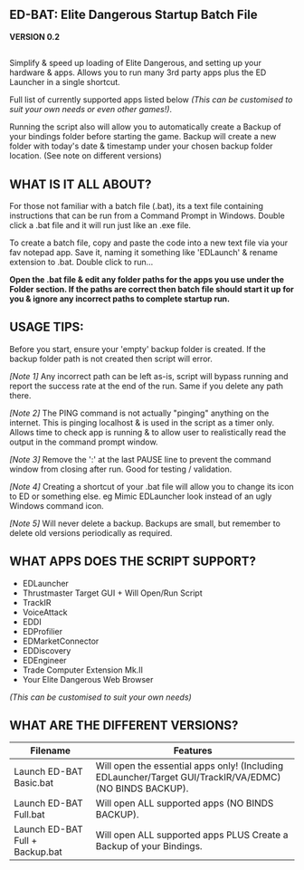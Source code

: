 ## ED-BAT: Elite Dangerous Startup Batch File ##
__VERSION 0.2__
##  ##

Simplify & speed up loading of Elite Dangerous, and setting up your hardware & apps. Allows you to run many 3rd party apps plus the ED Launcher in a single shortcut.

Full list of currently supported apps listed below _(This can be customised to suit your own needs or even other games!)_.

Running the script also will allow you to automatically create a Backup of your bindings folder before starting the game. Backup will create a new folder with today's date & timestamp under your chosen backup folder location. (See note on different versions)



## WHAT IS IT ALL ABOUT? ##

For those not familiar with a batch file (.bat), its a text file containing instructions that can be run from a Command Prompt in Windows. Double click a .bat file and it will run just like an .exe file.

To create a batch file, copy and paste the code into a new text file via your fav notepad app. Save it, naming it something like 'EDLaunch' & rename extension to .bat. Double click to run...

__Open the .bat file & edit any folder paths for the apps you use under the Folder section. If the paths are correct then batch file should start it up for you & ignore any incorrect paths to complete startup run.__


## USAGE TIPS: ##

Before you start, ensure your 'empty' backup folder is created. If the backup folder path is not created then script will error.

_[Note 1]_ Any incorrect path can be left as-is, script will bypass running and report the success rate at the end of the run. Same if you delete any path there.

_[Note 2]_ The PING command is not actually "pinging" anything on the internet. This is pinging localhost & is used in the script as a timer only. Allows time to check app is running & to allow user to realistically read the output in the command prompt window.

_[Note 3]_ Remove the ':' at the last PAUSE line to prevent the command window from closing after run. Good for testing / validation.

_[Note 4]_ Creating a shortcut of your .bat file will allow you to change its icon to ED or something else. eg Mimic EDLauncher look instead of an ugly Windows command icon.

_[Note 5]_ Will never delete a backup. Backups are small, but remember to delete old versions periodically as required.



## WHAT APPS DOES THE SCRIPT SUPPORT? ##

- EDLauncher
- Thrustmaster Target GUI + Will Open/Run Script
- TrackIR
- VoiceAttack
- EDDI
- EDProfilier
- EDMarketConnector
- EDDiscovery
- EDEngineer
- Trade Computer Extension Mk.II
- Your Elite Dangerous Web Browser

_(This can be customised to suit your own needs)_



## WHAT ARE THE DIFFERENT VERSIONS? ##

Filename | Features
------------ | -------------
Launch ED-BAT Basic.bat | Will open the essential apps only! (Including EDLauncher/Target GUI/TrackIR/VA/EDMC) (NO BINDS BACKUP).
Launch ED-BAT Full.bat | Will open ALL supported apps (NO BINDS BACKUP).
Launch ED-BAT Full + Backup.bat | Will open ALL supported apps PLUS Create a Backup of your Bindings.
